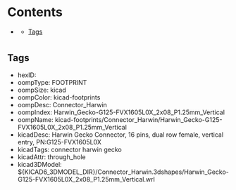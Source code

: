 



Contents
========

* [](#)
	* [Tags](#tags)

# 

## Tags

- hexID: 
- oompType: FOOTPRINT
- oompSize: kicad
- oompColor: kicad-footprints
- oompDesc: Connector_Harwin
- oompIndex: Harwin_Gecko-G125-FVX1605L0X_2x08_P1.25mm_Vertical
- oompName: kicad-footprints/Connector_Harwin/Harwin_Gecko-G125-FVX1605L0X_2x08_P1.25mm_Vertical
- kicadDesc: Harwin Gecko Connector, 16 pins, dual row female, vertical entry, PN:G125-FVX1605L0X
- kicadTags: connector harwin gecko
- kicadAttr: through_hole
- kicad3DModel: ${KICAD6_3DMODEL_DIR}/Connector_Harwin.3dshapes/Harwin_Gecko-G125-FVX1605L0X_2x08_P1.25mm_Vertical.wrl
